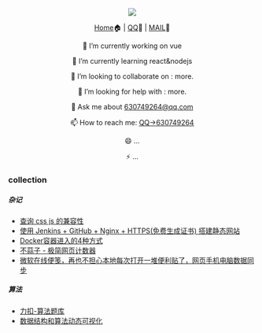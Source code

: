 <div align="center">
  <img src="https://cdn.jsdelivr.net/gh/cxvh/static/gif/20201201042317.webp">

[Home](https://cxvh.com)🏠 | [QQ](http://wpa.qq.com/msgrd?v=3&uin=630749264&site=qq&menu=yes)🤪 | [MAIL](mailto:lvcaodi@hotmail.com)📧


🔭 I’m currently working on vue

🌱 I’m currently learning react&nodejs

👯 I’m looking to collaborate on : more.

🤔 I’m looking for help with : more.

💬 Ask me about [630749264@qq.com](mailto:630749264@qq.com)

📫 How to reach me: [QQ->630749264](http://wpa.qq.com/msgrd?v=3&uin=630749264&site=qq&menu=yes)

😄 ...

⚡ ...

</div>

### collection
##### 杂记
- [查询 css js 的兼容性](https://caniuse.com/)
- [使用 Jenkins + GitHub + Nginx + HTTPS(免费生成证书) 搭建静态网站](https://www.imooc.com/article/20079?block_id=tuijian_wz)
- [Docker容器进入的4种方式](https://www.cnblogs.com/xhyan/p/6593075.html)
- [不蒜子 - 极简网页计数器](https://busuanzi.ibruce.info/)
- [微软在线便笺，再也不担心本地每次打开一堆便利贴了，网页手机电脑数据同步](https://www.onenote.com/stickynotes)
##### 算法
- [力扣-算法题库](https://leetcode-cn.com/problemset/all/)
- [数据结构和算法动态可视化](https://visualgo.net/zh)
